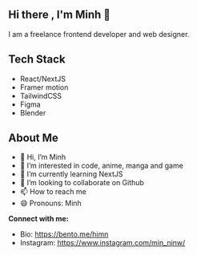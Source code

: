 ## Hi there , I'm Minh 👋

I am a freelance frontend developer and web designer.

## Tech Stack

- React/NextJS
- Framer motion
- TailwindCSS
- Figma
- Blender

## About Me

- 👋 Hi, I’m Minh
- 👀 I’m interested in code, anime, manga and game
- 🌱 I’m currently learning NextJS
- 💞️ I’m looking to collaborate on Github
- 📫 How to reach me 
- 😄 Pronouns: Minh

**Connect with me:**
- Bio: https://bento.me/himn
- Instagram: https://www.instagram.com/min_ninw/
